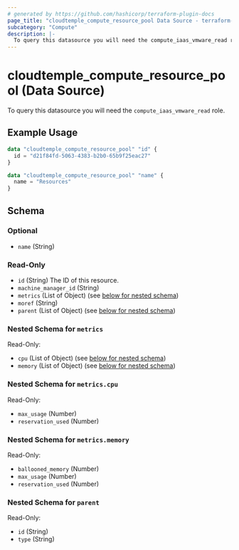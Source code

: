 ```yaml
---
# generated by https://github.com/hashicorp/terraform-plugin-docs
page_title: "cloudtemple_compute_resource_pool Data Source - terraform-provider-cloudtemple"
subcategory: "Compute"
description: |-
  To query this datasource you will need the compute_iaas_vmware_read role.
---
```


# cloudtemple_compute_resource_pool (Data Source)

To query this datasource you will need the `compute_iaas_vmware_read` role.

## Example Usage

```terraform
data "cloudtemple_compute_resource_pool" "id" {
  id = "d21f84fd-5063-4383-b2b0-65b9f25eac27"
}

data "cloudtemple_compute_resource_pool" "name" {
  name = "Resources"
}
```

<!-- schema generated by tfplugindocs -->
## Schema

### Optional

- `name` (String)

### Read-Only

- `id` (String) The ID of this resource.
- `machine_manager_id` (String)
- `metrics` (List of Object) (see [below for nested schema](#nestedatt--metrics))
- `moref` (String)
- `parent` (List of Object) (see [below for nested schema](#nestedatt--parent))

<a id="nestedatt--metrics"></a>
### Nested Schema for `metrics`

Read-Only:

- `cpu` (List of Object) (see [below for nested schema](#nestedobjatt--metrics--cpu))
- `memory` (List of Object) (see [below for nested schema](#nestedobjatt--metrics--memory))

<a id="nestedobjatt--metrics--cpu"></a>
### Nested Schema for `metrics.cpu`

Read-Only:

- `max_usage` (Number)
- `reservation_used` (Number)


<a id="nestedobjatt--metrics--memory"></a>
### Nested Schema for `metrics.memory`

Read-Only:

- `ballooned_memory` (Number)
- `max_usage` (Number)
- `reservation_used` (Number)



<a id="nestedatt--parent"></a>
### Nested Schema for `parent`

Read-Only:

- `id` (String)
- `type` (String)


